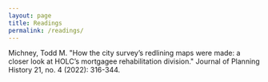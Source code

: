 ```yaml
---
layout: page
title: Readings
permalink: /readings/
---
```


Michney, Todd M. "How the city survey’s redlining maps were made: a closer look at HOLC’s mortgagee rehabilitation division." Journal of Planning History 21, no. 4 (2022): 316-344.
